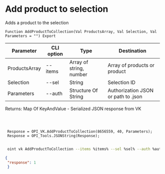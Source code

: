﻿---
sidebar_position: 5
---

# Add product to selection
 Adds a product to the selection



`Function AddProductToCollection(Val ProductsArray, Val Selection, Val Parameters = "") Export`

 | Parameter | CLI option | Type | Destination |
 |-|-|-|-|
 | ProductsArray | --items | Array of string, number | Array of products or product |
 | Selection | --sel | String | Selection ID |
 | Parameters | --auth | Structure Of String | Authorization JSON or path to .json |

 
 Returns: Map Of KeyAndValue - Serialized JSON response from VK

<br/>




```bsl title="Code example"
 
 Response = OPI_VK.AddProductToCollection(8656559, 40, Parameters);
 Response = OPI_Tools.JSONString(Response);
```
	


```sh title="CLI command example"
 
 oint vk AddProductToCollection --items %items% --sel %sel% --auth %auth%

```

```json title="Result"
{
 "response": 1
 }
```
